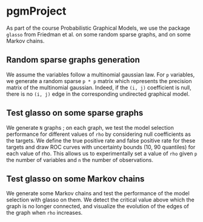# pgmProject


As part of the course Probabilistic Graphical Models, we use the package `glasso` from Friedman et al. on some random sparse graphs, and on some Markov chains.


## Random sparse graphs generation


We assume the variables follow a multinomial gaussian law. For `p` variables, we generate a random sparse `p * p` matrix which represents the precision matrix of the multinomial gaussian. Indeed, if the `(i, j)` coefficient is null, there is no `(i, j)` edge in the corresponding undirected graphical model.


## Test glasso on some sparse graphs


We generate `N` graphs ; on each graph, we test the model selection performance for different values of `rho` by considering null coefficients as the targets. We define the true positive rate and false positive rate for these targets and draw ROC curves with uncertainty bounds (10, 90 quantiles) for each value of rho. This allows us to experimentally set a value of `rho` given `p` the number of variables and `n` the number of observations.


## Test glasso on some Markov chains


We generate some Markov chains and test the performance of the model selection with glasso on them. We detect the critical value above which the graph is no longer connected, and visualize the evolution of the edges of the graph when `rho` increases.